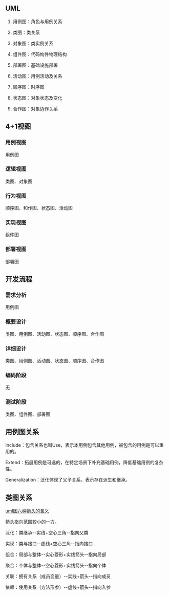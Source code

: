 
## UML

1. 用例图：角色与用例关系

2. 类图：类关系

3. 对象图：类实例关系

4. 组件图：代码构件物理结构

5. 部署图：基础设施部署

6. 活动图：用例活动及关系

7. 顺序图：时序图

8. 状态图：对象状态及变化

9. 合作图：对象协作关系
## 4+1视图

### 用例视图

用例图
### 逻辑视图

类图、对象图

### 行为视图

顺序图、和作图、状态图、活动图

### 实现视图

组件图
### 部署视图

部署图

## 开发流程

### 需求分析

用例图

### 概要设计

类图、用例图、活动图、状态图、顺序图、合作图

### 详细设计

类图、用例图、活动图、状态图、顺序图、合作图
### 编码阶段

无

### 测试阶段

类图、组件图、部署图

## 用例图关系

Include：包含关系也叫Use，表示本用例包含其他用例，被包含的用例是可以重用的。

Extend：拓展用例是可选的，在特定场景下补充基础用例，降低基础用例的复杂性。

Generalization：泛化体现了父子关系，表示存在派生和继承。

## 类图关系

[uml图六种箭头的含义](https://blog.csdn.net/wglla/article/details/52225571)

箭头指向范围较小的一方。

泛化：类继承--实线+空心三角--指向父类

实现：类与接口--虚线+空心三角--指向接口

组合：局部与整体--实心菱形+实线箭头--指向局部

聚合：个体与整体--空心菱形+实线箭头--指向个体

关联：拥有关系（成员变量）--实线+箭头--指向成员

依赖：使用关系（方法形参）--虚线+箭头--指向入参

